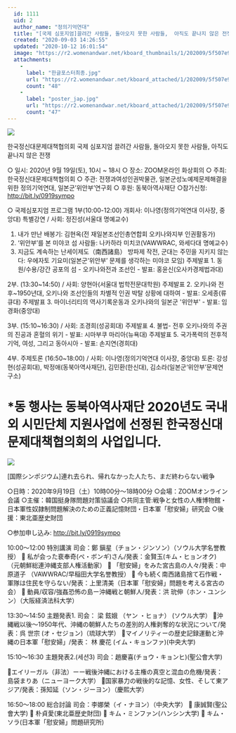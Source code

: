 ```yaml
---
  id: 1111
  uid: 2
  author_name: "정의기억연대"
  title: "[국제 심포지엄]끌려간 사람들, 돌아오지 못한 사람들,  아직도 끝나지 않은 전쟁"
  created: "2020-09-03 14:26:55"
  updated: "2020-10-12 16:01:54"
  image: "https://r2.womenandwar.net/kboard_thumbnails/1/202009/5f507e9f477444346233.jpg"
  attachments: 
    - 
      label: "한글포스터최종.jpg"
      url: "https://r2.womenandwar.net/kboard_attached/1/202009/5f507e9f1071f1462154.jpg"
      count: "48"
    - 
      label: "poster_jap.jpg"
      url: "https://r2.womenandwar.net/kboard_attached/1/202009/5f507e9f29bd73948853.jpg"
      count: "47"
---
```

![](https://r2.womenandwar.net/kboard_attached/1/202009/5f507f61df9ac6588452.jpg) 

한국정신대문제대책협의회 국제 심포지엄
끌려간 사람들, 돌아오지 못한 사람들, 아직도 끝나지 않은 전쟁

○ 일시: 2020년 9월 19일(토), 10시 ~ 18시
○ 장소: ZOOM온라인 화상회의
○ 주최: 한국정신대문제대책협의회
○ 주관: 전쟁과여성인권박물관, 일본군성노예제문제해결을 위한 정의기억연대, 일본군’위안부’연구회
○ 후원: 동북아역사재단
○참가신청: http://bit.ly/0919sympo

○ 국제심포지엄 프로그램
1부(10:00-12:00)
개회사: 이나영(정의기억연대 이사장, 중앙대)
특별강연 / 사회: 정진성(서울대 명예교수)
1) 내가 만난 배봉기: 김현옥(전 재일본조선인총연합회 오키나와지부 인권활동가)
2) ‘위안부’를 본 미야코 섬 사람들: 나카하라 미치코(VAWWRAC, 와세다대 명예교수)
3) 지금도 계속하는 난세이제도（南西諸島） 방파제 작전, 군대는 주민을 지키지 않는다: 우에자토 기요미(일본군‘위안부’ 문제를 생각하는 미야코 모임)
주제발표 1. 동원/수용/강간 공포의 섬 - 오키나와전과 조선인 - 발표: 홍윤신(오사카경제법과대)

2부. (13:30~14:50) / 사회: 양현아(서울대 법학전문대학원)
주제발표 2. 오키나와 전후~1950년대, 오키나와 조선인들의 차별적 인권 박탈 상황에 대하여 - 발표: 오세종(류큐대)
주제발표 3. 마이너리티의 역사기록운동과 오키나와의 일본군 '위안부' - 발표: 임경화(중앙대)

3부. (15:10~16:30) / 사회: 조경희(성공회대)
주제발표 4. 불법- 전후 오키나와의 주권의 진공과 혼혈의 위기 - 발표: 시마부쿠 마리아(뉴욕대)
주제발표 5. 국가폭력의 전후적 기억, 여성, 그리고 동아시아 - 발표: 손지연(경희대)

4부. 주제토론 (16:50~18:00) / 사회: 이나영(정의기억연대 이사장, 중앙대)
토론: 강성현(성공회대), 박정애(동북아역사재단), 김민환(한신대), 김소라(일본군‘위안부’문제연구소)

\*동 행사는 동북아역사재단 2020년도 국내외 시민단체 지원사업에 선정된 한국정신대문제대책협의회의 사업입니다.
========================================================================================

![](https://r2.womenandwar.net/kboard_attached/1/202009/5f507f61c55461080074.jpg)

\[国際シンポジウム\]連れ去られ、帰れなかった人たち、まだ終わらない戦争

○日時：2020年9月19日（土）10時00分～18時00分
○会場：ZOOMオンライン会議
○主催：韓国挺身隊問題対策協議会
○共同主管:戦争と女性の人権博物館・日本軍性奴隷制問題解決のための正義記憶財団・日本軍「慰安婦」研究会
○後援：東北亜歴史財団

○参加申し込み: http://bit.ly/0919sympo

10:00～12:00 特別講演
司会：鄭 鎭星（チョン・ジンソン）（ソウル大学名誉教授）
 私が会った裵奉奇(ぺ・ボンギ)さん/発表：金賢玉(キム・ヒョンオク) （元朝鮮総連沖縄支部人権活動家）
 「慰安婦」をみた宮古島の人々/発表：中原道子 （VAWWRAC/早稲田大学名誉教授）
 今も続く南西諸島捨て石作戦・軍隊は住民を守らない/発表：上里清美（日本軍「慰安婦」問題を考える宮古の会）
 動員/収容/強姦恐怖の島ー沖縄戦と朝鮮人/発表：洪 玧伸（ホン・ユンシン）（大阪経済法科大学）


13:30～14:50 主題発表1. 
司会： 梁 鉉娥 （ヤン ・ヒョナ） (ソウル大学）
沖縄戦以後～1950年代、沖縄の朝鮮人たちの差別的人権剥奪的な状況について/発表：呉 世宗 (オ・セジョン)（琉球大学）
マイノリティーの歴史記録運動と沖縄の日本軍「慰安婦」/発表： 林 慶花 (イム・キョンファ)(中央大学)

15:10～16:30 主題発表2.(세션3) 
司会：趙慶喜(チョウ・キョンヒ)(聖公會大学)

エイリーガル（非法）ーー戦後沖縄における主権の真空と混血の危機/発表：島袋まりあ（ニューヨーク大学）
国家暴力の戦後的な記憶、女性、そして東アジア/発表：孫知延（ソン・ジーヨン）（慶熙大学）

16:50～18:00 総合討論
司会：李娜榮（イ・ナヨン）（中央大学）
 康誠賢(聖公會大学)
 朴貞愛(東北亜歴史財団)
 キム・ミンファン(ハンシン大学)
 キム・ソラ(日本軍「慰安婦」問題研究所)